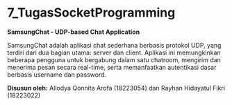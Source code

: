 # 7_TugasSocketProgramming
**SamsungChat - UDP-based Chat Application**

SamsungChat adalah aplikasi chat sederhana berbasis protokol UDP, yang terdiri dari dua bagian utama: server dan client. Aplikasi ini memungkinkan beberapa pengguna untuk bergabung dalam satu chatroom, mengirim dan menerima pesan secara real-time, serta memanfaatkan autentikasi dasar berbasis username dan password.

**Disusun oleh:**
Allodya Qonnita Arofa (18223054) dan
Rayhan Hidayatul Fikri (18223022)
